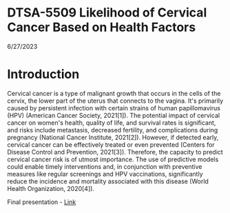 #  DTSA-5509 Likelihood of Cervical Cancer Based on Health Factors
6/27/2023

# Introduction

Cervical cancer is a type of malignant growth that occurs in the cells of the cervix, the lower part of the uterus that connects to the vagina. It's primarily caused by persistent infection with certain strains of human papillomavirus (HPV) (American Cancer Society, 2021[1]). The potential impact of cervical cancer on women's health, quality of life, and survival rates is significant, and risks include metastasis, decreased fertility, and complications during pregnancy (National Cancer Institute, 2021[2]). However, if detected early, cervical cancer can be effectively treated or even prevented (Centers for Disease Control and Prevention, 2021[3]). Therefore, the capacity to predict cervical cancer risk is of utmost importance. The use of predictive models could enable timely interventions and, in conjunction with preventive measures like regular screenings and HPV vaccinations, significantly reduce the incidence and mortality associated with this disease (World Health Organization, 2020[4]).

Final presentation - [Link](https://www.loom.com/share/f74e785b311d4c77a16c0e0c41c65eb0?sid=c3705a96-00e6-4bbc-ae3f-17fe3fa97bd9)